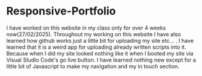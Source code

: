 # Responsive-Portfolio
I have worked on this website in my class only for over 4 weeks now(27/02/2025).
Throughout my working on this website I have also learned how github works just a little bit for uploading my site etc... . I have learned that it is a weird app for uploading already written scripts into it. Because when I did my site looked nothing like it when I booted my site via Visual Studio Code's go live button.
I have learned nothing new except for a little bit of Javascript to make my navigation and my in touch section. 
